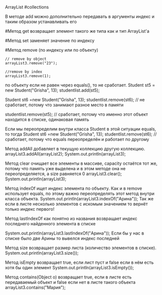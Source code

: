 ArrayList #collections

В методе add можно дополнительно передавать в аргументы индекс и таким образом устанавливать его

#Метод get возвращает элемент такого же типа как и тип ArrayList'a

#Метод set заменяет значение по индексу

#Метод remove (по индексу или по объекту)
```
// remove by object
arrayList3.remove("23");

//remove by index
arrayList3.remove(1);
```

по объекту если не равен через equals(), то не сработает.
Student st5 = new Student("Grisha", 13);
studentlist.add(st5);

Student st6 =new Student("Grisha", 13);
studentlist.remove(st6); // не сработает, потому что занимают разное место в памяти

studentlist.remove(st5); // сработает, потому что именно этот объект находится в списке, одинаковая память

Если мы переопределим внутри класса Student в этой ситуации equals, то тогда
Student st6 =new Student("Grisha", 13);
studentlist.remove(st6); // сработает, потому что equals переопределён и работает по другому


Метод addAll добавляет в текущую коллекцию другую коллекцию.
arrayList3.addAll(arrayList2);
System.out.println(arrayList3);

Метод clear очищает все элементы в массиве, capacity остаётся тот же, потому что память уже выделена и в этом методе она не переопределяется, а size равняется 0
arrayList3.clear();
System.out.println(arrayList3);

Метод indexOf ищет индекс элемента по объекту. Как и в remove использует equals, по этому важно переопределять этот метод внутри класса объекта.
System.out.println(arrayList3.indexOf("Арина"));
Так же если в листе несколько элементов с искомым значением то вернёт только индекс первого!

Метод lastIndexOf как понятно из названия возвращает индекс последнего найденного элемента в списке

System.out.println(arrayList3.lastIndexOf("Арина"));
Если бы у нас в списке было две Арины то вывелся индекс последней

Метод size возвращает размер листа (количество элементов в списке).
System.out.println(arrayList3.size());

Метод isEmpty возвращает true, если лист пуст и false если в нём есть хотя бы один элемент
System.out.println(arrayList3.isEmpty());

Метод contains(Object o) возвращает true, если в листе есть передаваемый объект и false если нет в листе такого объекта
arrayList3.contains("Мария");
